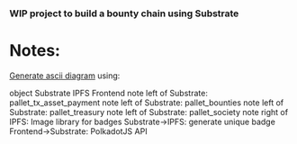 ### WIP project to build a bounty chain using Substrate
# Notes:

[Generate ascii diagram](https://textart.io/sequence) using: 

object Substrate IPFS Frontend
note left of Substrate: pallet_tx_asset_payment
note left of Substrate: pallet_bounties
note left of Substrate: pallet_treasury
note left of Substrate: pallet_society
note right of IPFS: Image library for badges
Substrate->IPFS: generate unique badge
Frontend->Substrate: PolkadotJS API